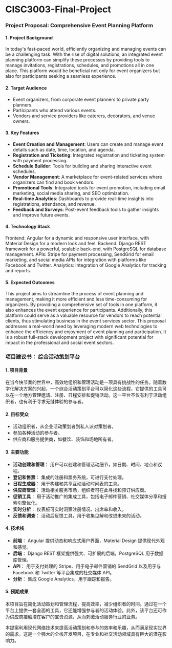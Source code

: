 # CISC3003-Final-Project

### Project Proposal: Comprehensive Event Planning Platform

#### 1. Project Background
In today's fast-paced world, efficiently organizing and managing events can be a challenging task. With the rise of digital solutions, an integrated event planning platform can simplify these processes by providing tools to manage invitations, registrations, schedules, and promotions all in one place. This platform would be beneficial not only for event organizers but also for participants seeking a seamless experience.

#### 2. Target Audience
- Event organizers, from corporate event planners to private party planners.
- Participants who attend various events.
- Vendors and service providers like caterers, decorators, and venue owners.

#### 3. Key Features
- **Event Creation and Management**: Users can create and manage event details such as date, time, location, and agenda.
- **Registration and Ticketing**: Integrated registration and ticketing system with payment processing.
- **Schedule Builder**: Tools for building and sharing interactive event schedules.
- **Vendor Management**: A marketplace for event-related services where organizers can find and book vendors.
- **Promotional Tools**: Integrated tools for event promotion, including email marketing, social media sharing, and SEO optimization.
- **Real-time Analytics**: Dashboards to provide real-time insights into registrations, attendance, and revenue.
- **Feedback and Surveys**: Post-event feedback tools to gather insights and improve future events.

#### 4. Technology Stack
Frontend: Angular for a dynamic and responsive user interface, with Material Design for a modern look and feel.
Backend: Django REST framework for a powerful, scalable back-end, with PostgreSQL for database management.
APIs: Stripe for payment processing, SendGrid for email marketing, and social media APIs for integration with platforms like Facebook and Twitter.
Analytics: Integration of Google Analytics for tracking and reports.
#### 5. Expected Outcomes
This project aims to streamline the process of event planning and management, making it more efficient and less time-consuming for organizers. By providing a comprehensive set of tools in one platform, it also enhances the event experience for participants. Additionally, this platform could serve as a valuable resource for vendors to reach potential clients, thus stimulating business in the event services sector.
This proposal addresses a real-world need by leveraging modern web technologies to enhance the efficiency and enjoyment of event planning and participation. It is a robust full-stack development project with significant potential for impact in the professional and social event sectors.


### 项目建议书： 综合活动策划平台

#### 1. 项目背景
在当今快节奏的世界中，高效地组织和管理活动是一项具有挑战性的任务。随着数字化解决方案的兴起，一个综合活动策划平台可以简化这些流程，它提供的工具可以在一个地方管理邀请、注册、日程安排和促销活动。这一平台不仅有利于活动组织者，也有利于寻求无缝体验的参与者。

#### 2. 目标受众
- 活动组织者，从企业活动策划者到私人派对策划者。
- 参加各种活动的参与者。
- 供应商和服务提供商，如餐饮、装饰和场地所有者。

#### 3. 主要功能
- **活动创建和管理**： 用户可以创建和管理活动细节，如日期、时间、地点和议程。
- **登记和售票**： 集成的注册和票务系统，可进行支付处理。
- **日程生成器**： 用于构建和共享互动活动时间表的工具。
- **供应商管理**： 活动相关服务市场，组织者可在此寻找和预订供应商。
- **促销工具**： 用于活动推广的集成工具，包括电子邮件营销、社交媒体分享和搜索引擎优化。
- **实时分析**： 仪表板可实时洞察注册情况、出席率和收入。
- **反馈和调查**： 活动后反馈工具，用于收集见解和改进未来的活动。

#### 4. 技术栈
- **前端**： Angular 提供动态和响应式用户界面，Material Design 提供现代外观和感觉。
- **后端**： Django REST 框架提供强大、可扩展的后端，PostgreSQL 用于数据库管理。
- **API**： 用于支付处理的 Stripe、用于电子邮件营销的 SendGrid 以及用于与 Facebook 和 Twitter 等平台集成的社交媒体 API。
- **分析**： 集成 Google Analytics，用于跟踪和报告。

#### 5. 预期成果
本项目旨在简化活动策划和管理流程，提高效率，减少组织者的时间。通过在一个平台上提供一套全面的工具，它还能增强参与者的活动体验。此外，该平台还可作为供应商接触潜在客户的宝贵资源，从而刺激活动服务行业的业务。

本提案利用现代网络技术来提高活动策划和参与的效率和乐趣，从而满足现实世界的需求。这是一个强大的全栈开发项目，在专业和社交活动领域具有巨大的潜在影响力。

